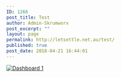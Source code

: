 ```yaml
---
ID: 1266
post_title: Test
author: Admin-Skrumworx
post_excerpt: ""
layout: page
permalink: http://letsettle.net.au/test/
published: true
post_date: 2018-04-21 16:44:01
---
```

<noscript><a href='#'><img alt='Dashboard 1 ' src='https:&#47;&#47;public.tableau.com&#47;static&#47;images&#47;Z5&#47;Z539F67RW&#47;1_rss.png' style='border: none' /></a></noscript><object class='tableauViz'  style='display:none;'><param name='host_url' value='https%3A%2F%2Fpublic.tableau.com%2F' /> <param name='embed_code_version' value='3' /> <param name='path' value='shared&#47;Z539F67RW' /> <param name='toolbar' value='yes' /><param name='static_image' value='https:&#47;&#47;public.tableau.com&#47;static&#47;images&#47;Z5&#47;Z539F67RW&#47;1.png' /> <param name='animate_transition' value='yes' /><param name='display_static_image' value='yes' /><param name='display_spinner' value='yes' /><param name='display_overlay' value='yes' /><param name='display_count' value='yes' /><param name='filter' value='publish=yes' /></object>